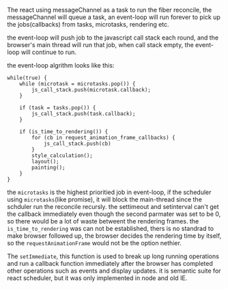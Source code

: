 The react using messageChannel as a task to run the fiber reconcile,
the messageChannel will queue a task, an event-loop will run forever to pick up the jobs(callbacks) from tasks, microtasks, rendering etc.

the event-loop will push job to the javascript call stack each round, and the browser's main thread will run that job, when call stack empty, the event-loop will continue to run.

the event-loop algrithm looks like this:
```
while(true) {
	while (microtask = microtasks.pop()) {
		js_call_stack.push(microtask.callback);
	}

	if (task = tasks.pop()) {
		js_call_stack.push(task.callback);
	}

	if (is_time_to_rendering()) {
		for (cb in request_animation_frame_callbacks) {
			js_call_stack.push(cb)
		}
		style_calculation();
		layout();
		painting();
	}
}

```

the `microtasks` is the highest prioritied job in event-loop, if the scheduler using `microtasks`(like promise), it will block the main-thread since the schduler run the reconcile recursly.
the settimeout and setinterval can't get the callback immediately even though the second parmater was set to be 0, so there would be a lot of waste betweent the rendering frames.
the `is_time_to_rendering` was can not be established, thers is no standrad to make browser followed up, the browser decides the rendering time by itself, so the `requestAnimationFrame` would not be the option nethier.

The `setImmediate`, this function is used to break up long running operations and run a callback function immediately after the browser has completed other operations such as events and display updates. it is semantic suite for react scheduler, but it was only implemented in node and old IE.
